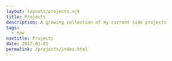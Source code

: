 ```yaml
---
layout: layouts/projects.njk
title: Projects
description: A growing collection of my current side projects
tags:
  - nav
navtitle: Projects
date: 2017-01-01
permalink: /projects/index.html
---
```

